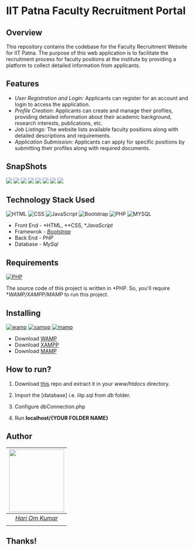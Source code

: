 # IIT Patna Faculty Recruitment Portal

## Overview

This repository contains the codebase for the Faculty Recruitment Website for IIT Patna. The purpose of this web application is to facilitate the recruitment process for faculty positions at the institute by providing a platform to collect detailed information from applicants.

## Features

- *User Registration and Login:* Applicants can register for an account and login to access the application.
- *Profile Creation:* Applicants can create and manage their profiles, providing detailed information about their academic background, research interests, publications, etc.
- *Job Listings:* The website lists available faculty positions along with detailed descriptions and requirements.
- *Application Submission:* Applicants can apply for specific positions by submitting their profiles along with required documents.


## SnapShots

<img src="https://github.com/hariome62014/2201AI12_CS260/blob/main/proj1/Database%20Final/public/images/Screenshot%202024-05-10%20162307.png" >

<img src="https://github.com/hariome62014/2201AI12_CS260/blob/main/proj1/Database%20Final/public/images/Screenshot%202024-05-10%20162341.png" >
<img src="https://github.com/hariome62014/2201AI12_CS260/blob/main/proj1/Database%20Final/public/images/Screenshot%202024-05-10%20162410.png" >
<img src="https://github.com/hariome62014/2201AI12_CS260/blob/main/proj1/Database%20Final/public/images/Screenshot%202024-05-10%20162436.png" >
<img src="https://github.com/hariome62014/2201AI12_CS260/blob/main/proj1/Database%20Final/public/images/Screenshot%202024-05-10%20162507.png" >
<img src="https://github.com/hariome62014/2201AI12_CS260/blob/main/proj1/Database%20Final/public/images/Screenshot%202024-05-10%20162636.png" >
<img src="https://github.com/hariome62014/2201AI12_CS260/blob/main/proj1/Database%20Final/public/images/Screenshot%202024-05-10%20162656.png" >
<img src="https://github.com/hariome62014/2201AI12_CS260/blob/main/proj1/Database%20Final/public/images/Screenshot%202024-05-10%20165826.png" >







## Technology Stack Used

![HTML](https://img.shields.io/badge/frontend-html-orange.svg?logo=html5&style=flat-square) 
![CSS](https://img.shields.io/badge/frontend-css-yellowgreen.svg?logo=css3&style=flat-square)
![JavaScript](https://img.shields.io/badge/frontend-js-ff69b4.svg?logo=javascript&style=flat-square)
![Bootstrap](https://img.shields.io/badge/framework-bootstrap-dodgerblue.svg?logo=bootstrap&style=flat-square)
![PHP](https://img.shields.io/badge/backend-php-blue.svg?logo=php&style=flat-square) 
![MYSQL](https://img.shields.io/badge/database-mysql-lightgray.svg?logo=mysql&logoColor=white&style=flat-square) 

- Front End - *HTML, **CSS, **JavaScript*
- Framewrok - *[Bootstrap](https://getbootstrap.com/)*
- Back End - *PHP*
- Database - *MySql*




## Requirements

[![PHP](https://img.shields.io/static/v1.svg?label=Source%20Code&message=php&logo=php&style=social)](https://github.com/hariome62014/2201AI12_CS260/blob/main/proj1/proj1.tex)

The source code of this project is written in *PHP. So, you'll require **WAMP/XAMPP/MAMP* to run this project.

## Installing 

[![wamp](https://img.shields.io/badge/wamp-server-red.svg)](http://www.wampserver.com/en/) [![xampp](https://img.shields.io/badge/xampp-server-blue.svg)](https://www.apachefriends.org/download.html) [![mamp](https://img.shields.io/badge/mamp-server-lightgrey.svg)](https://www.mamp.info/en/)

- Download [WAMP](http://www.wampserver.com/en/)
- Download [XAMPP](https://www.apachefriends.org/download.html)
- Download [MAMP](https://www.mamp.info/en/)

## How to run?

1. Download [this](https://github.com/hariome62014/2201AI12_CS260/tree/main/proj1) repo and extract it in your *www/htdocs* directory. 

2. Import the [database] i.e. iitp.sql from *db* folder.

3. Configure dbConnection.php 

4. Run **localhost/{YOUR FOLDER NAME}**

## Author

|                                                                                         <a><img src="https://github.com/hariome62014/2201AI12_CS260/blob/main/proj1/Database%20Final/public/images/Profile-Photo2-removebg-preview.jpg" width="150px " height="170px" /></a>                                                                                         |
| :------------------------------------------------------------------------------------------------------------------------------------------------------------------------------------------------------------------------------------------------------------------------------------------------------------------------------------------: |
|                                                                                                                                        *[Hari Om Kumar](https://)*                                                                                                                                        |
|  |


## Thanks!

